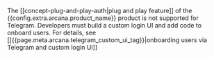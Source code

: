 The [[concept-plug-and-play-auth|plug and play feature]] of the {{config.extra.arcana.product_name}} product is not supported for Telegram. Developers must build a custom login UI and add code to onboard users. For details, see [[{{page.meta.arcana.telegram_custom_ui_tag}}|onboarding users via Telegram and custom login UI]]